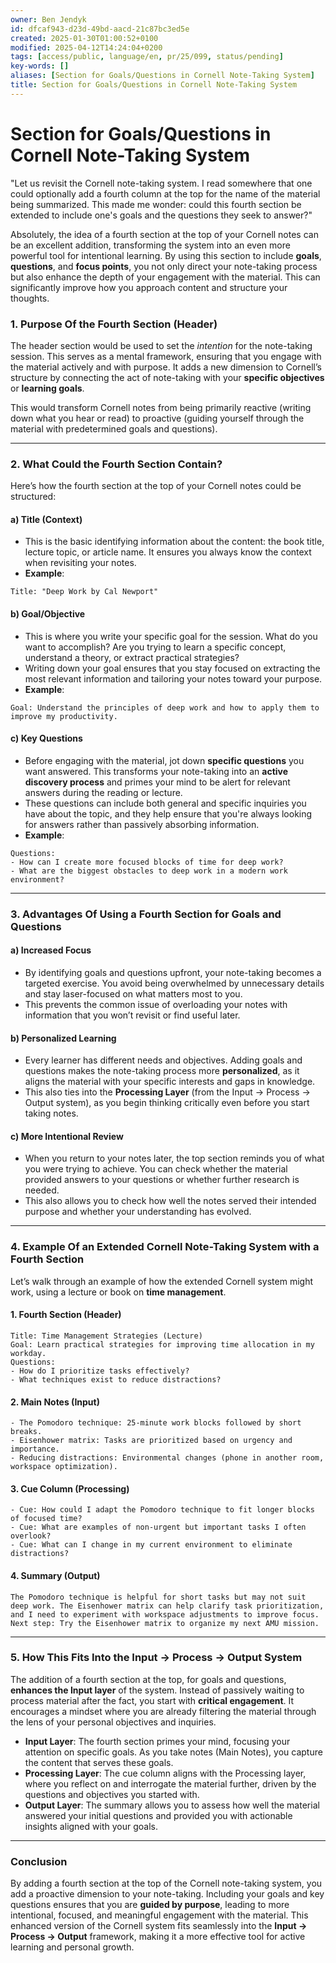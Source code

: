 ```yaml
---
owner: Ben Jendyk
id: dfcaf943-d23d-49bd-aacd-21c87bc3ed5e
created: 2025-01-30T01:00:52+0100
modified: 2025-04-12T14:24:04+0200
tags: [access/public, language/en, pr/25/099, status/pending]
key-words: []
aliases: [Section for Goals/Questions in Cornell Note-Taking System]
title: Section for Goals/Questions in Cornell Note-Taking System
---
```


# Section for Goals/Questions in Cornell Note-Taking System

"Let us revisit the Cornell note-taking system. I read somewhere that one could optionally add a fourth column at the top for the name of the material being summarized. This made me wonder: could this fourth section be extended to include one's goals and the questions they seek to answer?"

Absolutely, the idea of a fourth section at the top of your Cornell notes can be an excellent addition, transforming the system into an even more powerful tool for intentional learning. By using this section to include **goals**, **questions**, and **focus points**, you not only direct your note-taking process but also enhance the depth of your engagement with the material. This can significantly improve how you approach content and structure your thoughts.

### 1. **Purpose Of the Fourth Section (Header)**

The header section would be used to set the *intention* for the note-taking session. This serves as a mental framework, ensuring that you engage with the material actively and with purpose. It adds a new dimension to Cornell’s structure by connecting the act of note-taking with your **specific objectives** or **learning goals**.

This would transform Cornell notes from being primarily reactive (writing down what you hear or read) to proactive (guiding yourself through the material with predetermined goals and questions).

---

### 2. **What Could the Fourth Section Contain?**

Here’s how the fourth section at the top of your Cornell notes could be structured:

#### **a) Title (Context)**

- This is the basic identifying information about the content: the book title, lecture topic, or article name. It ensures you always know the context when revisiting your notes.
- **Example**:

```
Title: "Deep Work by Cal Newport"
```

#### **b) Goal/Objective**

- This is where you write your specific goal for the session. What do you want to accomplish? Are you trying to learn a specific concept, understand a theory, or extract practical strategies?
- Writing down your goal ensures that you stay focused on extracting the most relevant information and tailoring your notes toward your purpose.
- **Example**:

```
Goal: Understand the principles of deep work and how to apply them to improve my productivity.
```

#### **c) Key Questions**

- Before engaging with the material, jot down **specific questions** you want answered. This transforms your note-taking into an **active discovery process** and primes your mind to be alert for relevant answers during the reading or lecture.
- These questions can include both general and specific inquiries you have about the topic, and they help ensure that you're always looking for answers rather than passively absorbing information.
- **Example**:

```
Questions:
- How can I create more focused blocks of time for deep work?
- What are the biggest obstacles to deep work in a modern work environment?
```

---

### 3. **Advantages Of Using a Fourth Section for Goals and Questions**

#### a) **Increased Focus**

- By identifying goals and questions upfront, your note-taking becomes a targeted exercise. You avoid being overwhelmed by unnecessary details and stay laser-focused on what matters most to you.
- This prevents the common issue of overloading your notes with information that you won’t revisit or find useful later.

#### b) **Personalized Learning**

- Every learner has different needs and objectives. Adding goals and questions makes the note-taking process more **personalized**, as it aligns the material with your specific interests and gaps in knowledge.
- This also ties into the **Processing Layer** (from the Input → Process → Output system), as you begin thinking critically even before you start taking notes.

#### c) **More Intentional Review**

- When you return to your notes later, the top section reminds you of what you were trying to achieve. You can check whether the material provided answers to your questions or whether further research is needed.
- This also allows you to check how well the notes served their intended purpose and whether your understanding has evolved.

---

### 4. **Example Of an Extended Cornell Note-Taking System with a Fourth Section**

Let’s walk through an example of how the extended Cornell system might work, using a lecture or book on **time management**.

#### **1. Fourth Section (Header)**

```
Title: Time Management Strategies (Lecture)
Goal: Learn practical strategies for improving time allocation in my workday.
Questions:
- How do I prioritize tasks effectively?
- What techniques exist to reduce distractions?
```

#### **2. Main Notes (Input)**

```
- The Pomodoro technique: 25-minute work blocks followed by short breaks.
- Eisenhower matrix: Tasks are prioritized based on urgency and importance.
- Reducing distractions: Environmental changes (phone in another room, workspace optimization).
```

#### **3. Cue Column (Processing)**

```
- Cue: How could I adapt the Pomodoro technique to fit longer blocks of focused time?
- Cue: What are examples of non-urgent but important tasks I often overlook?
- Cue: What can I change in my current environment to eliminate distractions?
```

#### **4. Summary (Output)**

```
The Pomodoro technique is helpful for short tasks but may not suit deep work. The Eisenhower matrix can help clarify task prioritization, and I need to experiment with workspace adjustments to improve focus.
Next step: Try the Eisenhower matrix to organize my next AMU mission.
```

---

### 5. **How This Fits Into the Input → Process → Output System**

The addition of a fourth section at the top, for goals and questions, **enhances the Input layer** of the system. Instead of passively waiting to process material after the fact, you start with **critical engagement**. It encourages a mindset where you are already filtering the material through the lens of your personal objectives and inquiries.

- **Input Layer**: The fourth section primes your mind, focusing your attention on specific goals. As you take notes (Main Notes), you capture the content that serves these goals.
- **Processing Layer**: The cue column aligns with the Processing layer, where you reflect on and interrogate the material further, driven by the questions and objectives you started with.
- **Output Layer**: The summary allows you to assess how well the material answered your initial questions and provided you with actionable insights aligned with your goals.

---

### Conclusion

By adding a fourth section at the top of the Cornell note-taking system, you add a proactive dimension to your note-taking. Including your goals and key questions ensures that you are **guided by purpose**, leading to more intentional, focused, and meaningful engagement with the material. This enhanced version of the Cornell system fits seamlessly into the **Input → Process → Output** framework, making it a more effective tool for active learning and personal growth.
